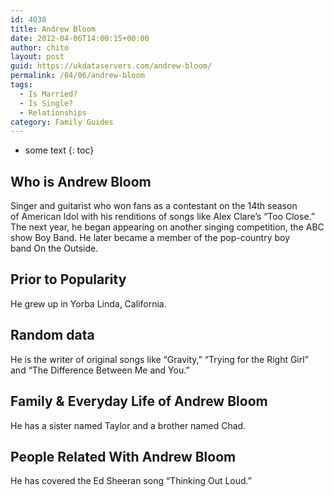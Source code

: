 ```yaml
---
id: 4038
title: Andrew Bloom
date: 2012-04-06T14:00:15+00:00
author: chito
layout: post
guid: https://ukdataservers.com/andrew-bloom/
permalink: /04/06/andrew-bloom
tags:
  - Is Married?
  - Is Single?
  - Relationships
category: Family Guides
---
```


* some text
{: toc}
          
          
## Who is  Andrew Bloom
                  
                  
                  
Singer and guitarist who won fans as a contestant on the 14th season of American Idol with his renditions of songs like Alex Clare&#8217;s &#8220;Too Close.&#8221; The next year, he began appearing on another singing competition, the ABC show Boy Band. He later became a member of the pop-country boy band On the Outside.
                  
                
                
                
## Prior to Popularity 
                  
                  
                  
He grew up in Yorba Linda, California. 
                  
                
                
                
## Random data 
                  
                  
                  
He is the writer of original songs like &#8220;Gravity,&#8221; &#8220;Trying for the Right Girl&#8221; and &#8220;The Difference Between Me and You.&#8221;
                  
                
                
                
## Family & Everyday Life of Andrew Bloom
                  
                  
                  
He has a sister named Taylor and a brother named Chad.
                  
                
                
                
## People Related With  Andrew Bloom
                  
                  
                  
He has covered the Ed Sheeran song &#8220;Thinking Out Loud.&#8221;
                  
                
              
            
          
          
          
    
    
  
